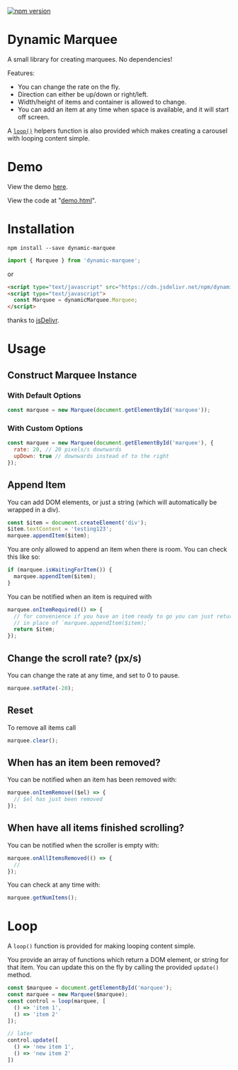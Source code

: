 [![npm version](https://badge.fury.io/js/dynamic-marquee.svg)](https://badge.fury.io/js/dynamic-marquee)
# Dynamic Marquee
A small library for creating marquees. No dependencies!

Features:
- You can change the rate on the fly.
- Direction can either be up/down or right/left.
- Width/height of items and container is allowed to change.
- You can add an item at any time when space is available, and it will start off screen.

A [`loop()`](#loop) helpers function is also provided which makes creating a carousel with looping content simple.

# Demo
View the demo [here](https://tjenkinson.github.io/dynamic-marquee/demo.html).

View the code at "[demo.html](./demo.html)".

# Installation
```
npm install --save dynamic-marquee
```
```js
import { Marquee } from 'dynamic-marquee';
```
or
```html
<script type="text/javascript" src="https://cdn.jsdelivr.net/npm/dynamic-marquee@1"></script>
<script type="text/javascript">
  const Marquee = dynamicMarquee.Marquee;
</script>
```
thanks to [jsDelivr](https://github.com/jsdelivr/jsdelivr).

# Usage
## Construct Marquee Instance
### With Default Options
```js
const marquee = new Marquee(document.getElementById('marquee'));
```

### With Custom Options
```js
const marquee = new Marquee(document.getElementById('marquee'), {
  rate: 20, // 20 pixels/s downwards
  upDown: true // downwards instead of to the right
});
```

## Append Item
You can add DOM elements, or just a string (which will automatically be wrapped in a div).
```js
const $item = document.createElement('div');
$item.textContent = 'testing123';
marquee.appendItem($item);
```

You are only allowed to append an item when there is room. You can check this like so:
```js
if (marquee.isWaitingForItem()) {
  marquee.appendItem($item);
}
```

You can be notified when an item is required with
```js
marquee.onItemRequired(() => {
  // for convenience if you have an item ready to go you can just return it
  // in place of `marquee.appendItem($item);`
  return $item;
});
```

## Change the scroll rate? (px/s)
You can change the rate at any time, and set to 0 to pause.
```js
marquee.setRate(-20);
```

## Reset
To remove all items call
```js
marquee.clear();
```

## When has an item been removed?
You can be notified when an item has been removed with:
```js
marquee.onItemRemove(($el) => {
  // $el has just been removed
});
```

## When have all items finished scrolling?
You can be notified when the scroller is empty with:
```js
marquee.onAllItemsRemoved(() => {
  //
});
```
You can check at any time with:
```js
marquee.getNumItems();
```

# Loop
A `loop()` function is provided for making looping content simple.

You provide an array of functions which return a DOM element, or string for that item. You can update this on the fly by calling the provided `update()` method.

```js
const $marquee = document.getElementById('marquee');
const marquee = new Marquee($marquee);
const control = loop(marquee, [
  () => 'item 1',
  () => 'item 2'
]);

// later
control.update([
  () => 'new item 1',
  () => 'new item 2'
])
```

